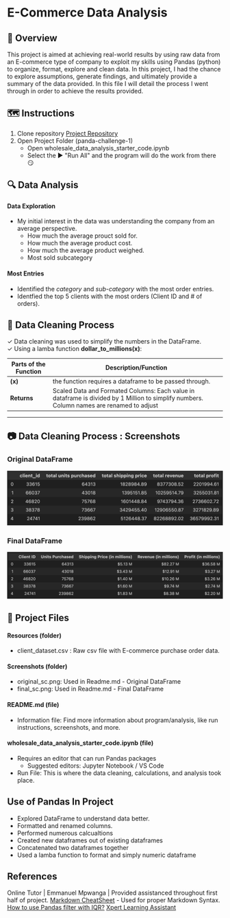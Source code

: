 # E-Commerce Data Analysis

## 🚁 Overview

This project is aimed at achieving real-world results by using raw data from an E-commerce type of company to exploit my skills using Pandas (python) to organize, format, explore and clean data. In this project, I had the chance to explore assumptions, generate findings, and ultimately provide a summary of the data provided. In this file I will detail the process I went through in order to achieve the results provided.

## 🗺️ Instructions

1. Clone repository [Project Repository](https://github.com/ncmoliver/pandas-challenge-1..git)
2. Open Project Folder (panda-challenge-1)
   - Open wholesale_data_analysis_starter_code.ipynb
   - Select the ▶️ "Run All" and the program will do the work from there 😏

## 🔍 Data Analysis

#### Data Exploration

- My initial interest in the data was understanding the company from an average perspective.
  - How much the average prouct sold for.
  - How much the average product cost.
  - How much the average product weighed.
  - Most sold subcategory

#### Most Entries

- Identified the _category_ and _sub-category_ with the most order entries.
- Identfied the top 5 clients with the most orders (Client ID and # of orders).

## 🧺 Data Cleaning Process

✓ Data cleaning was used to simplify the numbers in the DataFrame.  
✓ Using a lamba function **dollar_to_millions(x)**:

| Parts of the Function | Description/Function                                                                                                                      |
| --------------------- | ----------------------------------------------------------------------------------------------------------------------------------------- |
| **(x)**               | the function requires a dataframe to be passed through.                                                                                   |
| **Returns**           | Scaled Data and Formated Columns: Each value in dataframe is divided by 1 Million to simplify numbers. Column names are renamed to adjust |

<hr>

## 📷 Data Cleaning Process : Screenshots

### Original DataFrame

<img src="./Screenshots/original_sc.png">

### Final DataFrame

<img src="./Screenshots/final_sc.png">

## 💼 Project Files

#### Resources (folder)

- client_dataset.csv : Raw csv file with E-commerce purchase order data.

#### Screenshots (folder)

- original_sc.png: Used in Readme.md - Original DataFrame
- final_sc.png: Used in Readme.md - Final DataFrame

#### README.md (file)

- Information file: Find more information about program/analysis, like run instructions, screenshots, and more.

#### wholesale_data_analysis_starter_code.ipynb (file)

- Requires an editor that can run Pandas packages
  - Suggested editors: Jupyter Notebook / VS Code
- Run File: This is where the data cleaning, calculations, and analysis took place.

## Use of Pandas In Project

- Explored DataFrame to understand data better.
- Formatted and renamed columns.
- Performed numerous calcualtions
- Created new dataframes out of existing dataframes
- Concatenated two dataframes together
- Used a lamba function to format and simply numeric dataframe

## References

Online Tutor | Emmanuel Mpwanga | Provided assistanced throughout first half of project.
[Markdown CheatSheet](https://www.markdownguide.org/cheat-sheet/) - Used for proper Markdown Syntax.
[How to use Pandas filter with IQR?](https://www.geeksforgeeks.org/how-to-use-pandas-filter-with-iqr/)
[Xpert Learning Assistant](https://bootcampspot.instructure.com/courses/6028/external_tools/313)
